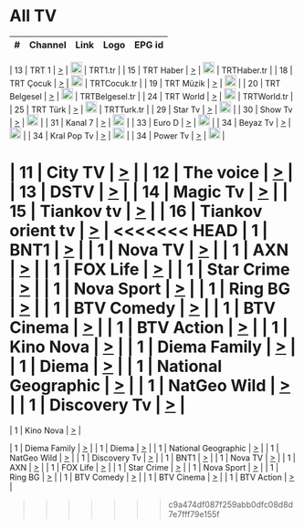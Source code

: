 <h1>All TV</h1>

| #   | Channel        | Link  | Logo | EPG id |
|:---:|:--------------:|:-----:|:----:|:------:|

| 13  | TRT 1            | [>](https://tv-trt1.medya.trt.com.tr/master.m3u8) | <img height="20" src="https://i.imgur.com/j786OLG.png"/> | TRT1.tr |
| 15  | TRT Haber        | [>](https://tv-trthaber.medya.trt.com.tr/master.m3u8) | <img height="20" src="https://i.imgur.com/OVfo8Ab.png"/> | TRTHaber.tr |
| 18  | TRT Çocuk        | [>](https://tv-trtcocuk.medya.trt.com.tr/master.m3u8) | <img height="20" src="https://i.imgur.com/QLFmD6d.png"/> | TRTCocuk.tr |
| 19  | TRT Müzik        | [>](https://tv-trtmuzik.medya.trt.com.tr/master.m3u8) | <img height="20" src="https://i.imgur.com/fIVFCEd.png"/> |
| 20  | TRT Belgesel     | [>](https://tv-trtbelgesel.medya.trt.com.tr/master.m3u8) | <img height="20" src="https://i.imgur.com/MGO87pe.png"/> | TRTBelgesel.tr |
| 24  | TRT World        | [>](https://tv-trtworld.medya.trt.com.tr/master.m3u8) | <img height="20" src="https://i.imgur.com/JEA2xpv.png"/> | TRTWorld.tr |
| 25  | TRT Türk         | [>](https://tv-trtturk.medya.trt.com.tr/master.m3u8) | <img height="20" src="https://i.imgur.com/OSTOQNw.png"/> | TRTTurk.tr |
| 29  | Star Tv   | [>](https://dogus-live.daioncdn.net/startv/startv_360p.m3u8) | <img height="20" src="https://i.imgur.com/IebUZx1.png"/> |
| 30  | Show Tv     | [>](https://ciner-live.daioncdn.net/showtv/showtv.m3u8) | <img height="20" src="https://i.imgur.com/IebUZx1.png"/> |
| 31  | Kanal 7     | [>](https://kanal7-live.daioncdn.net/kanal7/kanal7.m3u8) | <img height="20" src="https://i.imgur.com/IebUZx1.png"/> |
| 33  | Euro D    | [>](https://www.youtube.com/user/KanalD/live) | <img height="20" src="https://i.imgur.com/IebUZx1.png"/> |
| 34  | Beyaz Tv     | [>](https://beyaztv-live.daioncdn.net/beyaztv/beyaztv.m3u8) | <img height="20" src="https://i.imgur.com/IebUZx1.png"/> |
| 34  | Kral Pop Tv     | [>](https://www.youtube.com/watch?v=GuFTuKoXepw) | <img height="20" src="https://i.imgur.com/IebUZx1.png"/> |
| 34  | Power Tv     | [>](https://livetv.powerapp.com.tr/powerTV/powerhd.smil/chunklist.m3u8) | <img height="20" src="https://i.imgur.com/IebUZx1.png"/> |


| 11  | City TV | [>](https://tv.city.bg/play/tshls/citytv/index.m3u8) |
| 12  | The voice | [>](https://bss1.neterra.tv/thevoice/thevoice.m3u8) |
| 13  | DSTV | [>](http://46.249.95.140:8081/hls/data.m3u8) |
| 14  | Magic Tv | [>](https://bss1.neterra.tv/magictv/magictv.m3u8) |
| 15  | Tiankov tv | [>](https://streamer103.neterra.tv/tiankov-folk/live.m3u8) |
| 16  | Tiankov orient tv | [>](https://streamer103.neterra.tv/tiankov-orient/live.m3u8) |
<<<<<<< HEAD
| 1 | BNT1 | [>](https://ymkaya.xyz:45828/tv/bnt1/playlist.m3u8?wmsAuthSign=c2VydmVyX3RpbWU9MS83LzIwMjUgMzo0MDo1NyBBTSZoYXNoX3ZhbHVlPU80KzBrSFhva2NMK283OUtFcVBiOEE9PSZ2YWxpZG1pbnV0ZXM9NjA=) |
| 1 | Nova TV | [>](https://ymkaya.xyz:45828/tv/novatv/playlist.m3u8?wmsAuthSign=c2VydmVyX3RpbWU9MS83LzIwMjUgMzo0MTowNiBBTSZoYXNoX3ZhbHVlPUhIUWcwVGZadE1CeEVzMWIyVTl6WVE9PSZ2YWxpZG1pbnV0ZXM9NjA=) |
| 1 | AXN | [>](https://ymkaya.xyz:45828/tv/axn/playlist.m3u8?wmsAuthSign=c2VydmVyX3RpbWU9MS83LzIwMjUgMzo0MToxNyBBTSZoYXNoX3ZhbHVlPWU4cWhYWmdmT0FtUklDV1hhTjhoZEE9PSZ2YWxpZG1pbnV0ZXM9NjA=) |
| 1 | FOX Life | [>](https://ymkaya.xyz:45828/tv/foxlife/playlist.m3u8?wmsAuthSign=c2VydmVyX3RpbWU9MS83LzIwMjUgMzo0MToyNyBBTSZoYXNoX3ZhbHVlPTl0czIzdXk2SFR6RGkrTE9nMzJNTFE9PSZ2YWxpZG1pbnV0ZXM9NjA=) |
| 1 | Star Crime | [>](https://ymkaya.xyz:45828/tv/foxcrime/playlist.m3u8?wmsAuthSign=c2VydmVyX3RpbWU9MS83LzIwMjUgMzo0MTozNyBBTSZoYXNoX3ZhbHVlPWJSMml6b1hpZG9LbTJ2V3EzdisrYlE9PSZ2YWxpZG1pbnV0ZXM9NjA=) |
| 1 | Nova Sport | [>](https://ymkaya.xyz:45828/tv/novasport/playlist.m3u8?wmsAuthSign=c2VydmVyX3RpbWU9MS83LzIwMjUgMzo0MTo0NyBBTSZoYXNoX3ZhbHVlPW13SzZBSVJTcUlaRTRkTEtTWlhRZ1E9PSZ2YWxpZG1pbnV0ZXM9NjA=) |
| 1 | Ring BG | [>](https://ymkaya.xyz:45828/tv/ringbg/playlist.m3u8?wmsAuthSign=c2VydmVyX3RpbWU9MS83LzIwMjUgMzo0MTo1OCBBTSZoYXNoX3ZhbHVlPU55M1lobG9WdXFrbjNXTlFSMEp0eWc9PSZ2YWxpZG1pbnV0ZXM9NjA=) |
| 1 | BTV Comedy | [>](https://ymkaya.xyz:45828/tv/btvcomedy/playlist.m3u8?wmsAuthSign=c2VydmVyX3RpbWU9MS83LzIwMjUgMzo0MjowOCBBTSZoYXNoX3ZhbHVlPTZkdE04TW9HaGJhOTA1NlhTSjdzUkE9PSZ2YWxpZG1pbnV0ZXM9NjA=) |
| 1 | BTV Cinema | [>](https://ymkaya.xyz:45828/tv/btvcinema/playlist.m3u8?wmsAuthSign=c2VydmVyX3RpbWU9MS83LzIwMjUgMzo0MjoxOCBBTSZoYXNoX3ZhbHVlPUhQeGU1a2FxYitLSWpvZU9BeVJjNEE9PSZ2YWxpZG1pbnV0ZXM9NjA=) |
| 1 | BTV Action | [>](https://ymkaya.xyz:45828/tv/btvaction/playlist.m3u8?wmsAuthSign=c2VydmVyX3RpbWU9MS83LzIwMjUgMzo0MjoyNyBBTSZoYXNoX3ZhbHVlPWppS2JpbG11dHFFdDVUOGxpbHMyeHc9PSZ2YWxpZG1pbnV0ZXM9NjA=) |
| 1 | Kino Nova | [>](https://ymkaya.xyz:45828/tv/kinonova/playlist.m3u8?wmsAuthSign=c2VydmVyX3RpbWU9MS83LzIwMjUgMzo0MjozNyBBTSZoYXNoX3ZhbHVlPTJweTdyNjBoRkxwVFZTYlFvRjhDZWc9PSZ2YWxpZG1pbnV0ZXM9NjA=) |
| 1 | Diema Family | [>](https://ymkaya.xyz:45828/tv/diemafamily/playlist.m3u8?wmsAuthSign=c2VydmVyX3RpbWU9MS83LzIwMjUgMzo0Mjo0NyBBTSZoYXNoX3ZhbHVlPTMwL0hjaDRjZ3ZjczJMMDNhK0lGY2c9PSZ2YWxpZG1pbnV0ZXM9NjA=) |
| 1 | Diema | [>](https://ymkaya.xyz:45828/tv/diema/playlist.m3u8?wmsAuthSign=c2VydmVyX3RpbWU9MS83LzIwMjUgMzo0Mjo1NyBBTSZoYXNoX3ZhbHVlPVU5Vko0Z3NFWk90TnJGR1V1c3grQmc9PSZ2YWxpZG1pbnV0ZXM9NjA=) |
| 1 | National Geographic | [>](https://ymkaya.xyz:45828/tv/natgeo/playlist.m3u8?wmsAuthSign=c2VydmVyX3RpbWU9MS83LzIwMjUgMzo0Mzo1NSBBTSZoYXNoX3ZhbHVlPXpmcy84czEvUXlTN3YxL0gxeTRWa1E9PSZ2YWxpZG1pbnV0ZXM9NjA=) |
| 1 | NatGeo Wild | [>](https://ymkaya.xyz:45828/tv/natgeowild/playlist.m3u8?wmsAuthSign=c2VydmVyX3RpbWU9MS83LzIwMjUgMzo0NDowNSBBTSZoYXNoX3ZhbHVlPWlEVFpnKytMQkJ4TUtXU2JRUXBJYXc9PSZ2YWxpZG1pbnV0ZXM9NjA=) |
| 1 | Discovery Tv | [>](https://ymkaya.xyz:45828/tv/discovery/playlist.m3u8?wmsAuthSign=c2VydmVyX3RpbWU9MS83LzIwMjUgMzo0NDoxNSBBTSZoYXNoX3ZhbHVlPUJQSzNqeGJqVTRWVEpGN1VuN0Z6aWc9PSZ2YWxpZG1pbnV0ZXM9NjA=) |
=======


| 1 | Kino Nova | [>](https://ymkaya.xyz:11336/tv/kinonova/playlist.m3u8?wmsAuthSign=c2VydmVyX3RpbWU9MS8yLzIwMjUgNDo0MDoyMCBBTSZoYXNoX3ZhbHVlPWlFS1FrWEtMMVRFM3l5YklUWUJQUHc9PSZ2YWxpZG1pbnV0ZXM9NjA=) |

| 1 | Diema Family | [>](https://ymkaya.xyz:11336/tv/diemafamily/playlist.m3u8?wmsAuthSign=c2VydmVyX3RpbWU9MS8yLzIwMjUgNDo0MDozMCBBTSZoYXNoX3ZhbHVlPUVUaTVKTldvZTF5WVVCM0YwL21kaXc9PSZ2YWxpZG1pbnV0ZXM9NjA=) |
| 1 | Diema | [>](https://ymkaya.xyz:11336/tv/diema/playlist.m3u8?wmsAuthSign=c2VydmVyX3RpbWU9MS8yLzIwMjUgNDo0MDo0MCBBTSZoYXNoX3ZhbHVlPVlYMWVJT2NuUjNpUTBsaytEUFFOS2c9PSZ2YWxpZG1pbnV0ZXM9NjA=) |
| 1 | National Geographic | [>](https://ymkaya.xyz:11336/tv/natgeo/playlist.m3u8?wmsAuthSign=c2VydmVyX3RpbWU9MS8yLzIwMjUgNDo0MTo0MSBBTSZoYXNoX3ZhbHVlPTJQTlVmcG5nYWx0M013eUhGRGxnd0E9PSZ2YWxpZG1pbnV0ZXM9NjA=) |
| 1 | NatGeo Wild | [>](https://ymkaya.xyz:11336/tv/natgeowild/playlist.m3u8?wmsAuthSign=c2VydmVyX3RpbWU9MS8yLzIwMjUgNDo0MTo1MSBBTSZoYXNoX3ZhbHVlPVl1OXZaTTliN0hGWEN3eDBYd1duNkE9PSZ2YWxpZG1pbnV0ZXM9NjA=) |
| 1 | Discovery Tv | [>](https://ymkaya.xyz:11336/tv/discovery/playlist.m3u8?wmsAuthSign=c2VydmVyX3RpbWU9MS8yLzIwMjUgNDo0MjowMSBBTSZoYXNoX3ZhbHVlPWtBQmdLNlY2RmQwWElzMVYzSDJyVkE9PSZ2YWxpZG1pbnV0ZXM9NjA=) |
| 1 | BNT1 | [>](https://ymkaya.xyz:11336/tv/bnt1/playlist.m3u8?wmsAuthSign=c2VydmVyX3RpbWU9MS8yLzIwMjUgNDozODozOCBBTSZoYXNoX3ZhbHVlPVVrMVlRQXpJWlhYeUh6ZFVpSC9NMUE9PSZ2YWxpZG1pbnV0ZXM9NjA=) |
| 1 | Nova TV | [>](https://ymkaya.xyz:11336/tv/novatv/playlist.m3u8?wmsAuthSign=c2VydmVyX3RpbWU9MS8yLzIwMjUgNDozODo0OCBBTSZoYXNoX3ZhbHVlPUVxQjh1a0ZzYkVGZU8zZDFGTzdreVE9PSZ2YWxpZG1pbnV0ZXM9NjA=) |
| 1 | AXN | [>](https://ymkaya.xyz:11336/tv/axn/playlist.m3u8?wmsAuthSign=c2VydmVyX3RpbWU9MS8yLzIwMjUgNDozODo1OCBBTSZoYXNoX3ZhbHVlPUpkWStGY1hkNXhaOVpPZ0thQ0FZL3c9PSZ2YWxpZG1pbnV0ZXM9NjA=) |
| 1 | FOX Life | [>](https://ymkaya.xyz:11336/tv/foxlife/playlist.m3u8?wmsAuthSign=c2VydmVyX3RpbWU9MS8yLzIwMjUgNDozOToxMCBBTSZoYXNoX3ZhbHVlPWt1ZDc1T3AzYlZDTjJnSy9TU0xJZlE9PSZ2YWxpZG1pbnV0ZXM9NjA=) |
| 1 | Star Crime | [>](https://ymkaya.xyz:11336/tv/foxcrime/playlist.m3u8?wmsAuthSign=c2VydmVyX3RpbWU9MS8yLzIwMjUgNDozOToyMCBBTSZoYXNoX3ZhbHVlPXIwVU45Nm9FR1l2enNkTG9TanBxbmc9PSZ2YWxpZG1pbnV0ZXM9NjA=) |
| 1 | Nova Sport | [>](https://ymkaya.xyz:11336/tv/novasport/playlist.m3u8?wmsAuthSign=c2VydmVyX3RpbWU9MS8yLzIwMjUgNDozOTozMCBBTSZoYXNoX3ZhbHVlPXlSZ0UxazVaM0xhSmc0NmR4T0c1T2c9PSZ2YWxpZG1pbnV0ZXM9NjA=) |
| 1 | Ring BG | [>](https://ymkaya.xyz:11336/tv/ringbg/playlist.m3u8?wmsAuthSign=c2VydmVyX3RpbWU9MS8yLzIwMjUgNDozOTo0MCBBTSZoYXNoX3ZhbHVlPTR4aUlFNHVUYWN4enY1WkVuOFZma2c9PSZ2YWxpZG1pbnV0ZXM9NjA=) |
| 1 | BTV Comedy | [>](https://ymkaya.xyz:11336/tv/btvcomedy/playlist.m3u8?wmsAuthSign=c2VydmVyX3RpbWU9MS8yLzIwMjUgNDozOTo1MCBBTSZoYXNoX3ZhbHVlPUtrMTJ2RHNTTUU1RFp1ZkVOdXFSK3c9PSZ2YWxpZG1pbnV0ZXM9NjA=) |
| 1 | BTV Cinema | [>](https://ymkaya.xyz:11336/tv/btvcinema/playlist.m3u8?wmsAuthSign=c2VydmVyX3RpbWU9MS8yLzIwMjUgNDozOTo1OSBBTSZoYXNoX3ZhbHVlPTZWcU9FZW56cG1NM1lrYy8xNE5NeHc9PSZ2YWxpZG1pbnV0ZXM9NjA=) |
| 1 | BTV Action | [>](https://ymkaya.xyz:11336/tv/btvaction/playlist.m3u8?wmsAuthSign=c2VydmVyX3RpbWU9MS8yLzIwMjUgNDo0MDoxMCBBTSZoYXNoX3ZhbHVlPUlDd0ErRkZVWThyMVZwR3c2REdGZ3c9PSZ2YWxpZG1pbnV0ZXM9NjA=) |
>>>>>>> c9a474df087f259abb0dfc08d8d7e7fff79e155f
